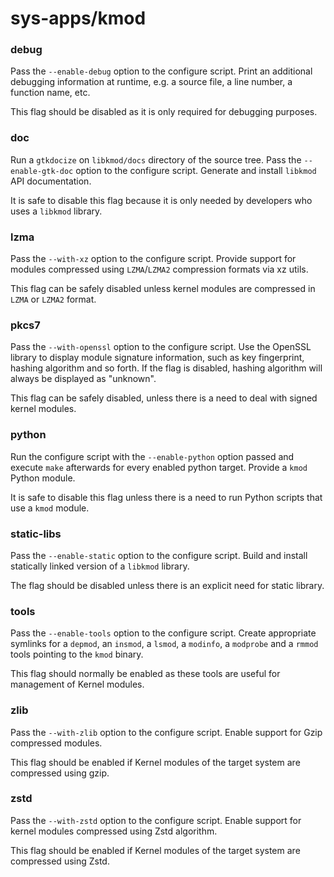 # sys-apps/kmod

### debug
Pass the `--enable-debug` option to the configure script. Print an additional debugging information at runtime, e.g. a source file, a line number, a function name, etc.

This flag should be disabled as it is only required for debugging purposes.

### doc
Run a `gtkdocize` on `libkmod/docs` directory of the source tree. Pass the `--enable-gtk-doc` option to the configure script. Generate and install `libkmod` API documentation.

It is safe to disable this flag because it is only needed by developers who uses a `libkmod` library.

### lzma
Pass the `--with-xz` option to the configure script. Provide support for modules compressed using `LZMA`/`LZMA2` compression formats via xz utils.

This flag can be safely disabled unless kernel modules are compressed in `LZMA` or `LZMA2` format.

### pkcs7
Pass the `--with-openssl` option to the configure script. Use the OpenSSL library to display module signature information, such as key fingerprint, hashing algorithm and so forth. If the flag is disabled, hashing algorithm will always be displayed as "unknown".

This flag can be safely disabled, unless there is a need to deal with signed kernel modules.

### python
Run the configure script with the `--enable-python` option passed and execute `make` afterwards for every enabled python target. Provide a `kmod` Python module.

It is safe to disable this flag unless there is a need to run Python scripts that use a `kmod` module.

### static-libs
Pass the `--enable-static` option to the configure script. Build and install statically linked version of a `libkmod` library.

The flag should be disabled unless there is an explicit need for static library.

### tools
Pass the `--enable-tools` option to the configure script. Create appropriate symlinks for a `depmod`, an `insmod`, a `lsmod`, a `modinfo`, a `modprobe` and a `rmmod` tools pointing to the `kmod` binary.

This flag should normally be enabled as these tools are useful for management of Kernel modules.

### zlib
Pass the `--with-zlib` option to the configure script. Enable support for Gzip compressed modules.

This flag should be enabled if Kernel modules of the target system are compressed using gzip.

### zstd
Pass the `--with-zstd` option to the configure script. Enable support for kernel modules compressed using Zstd algorithm.

This flag should be enabled if Kernel modules of the target system are compressed using Zstd.

